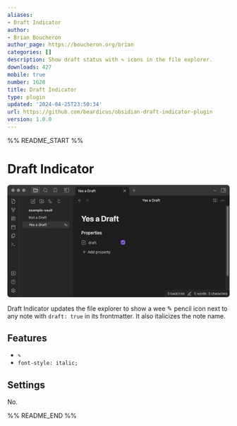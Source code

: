 ```yaml
---
aliases:
- Draft Indicator
author:
- Brian Boucheron
author_page: https://boucheron.org/brian
categories: []
description: Show draft status with ✎ icons in the file explorer.
downloads: 427
mobile: true
number: 1628
title: Draft Indicator
type: plugin
updated: '2024-04-25T23:50:34'
url: https://github.com/beardicus/obsidian-draft-indicator-plugin
version: 1.0.0
---
```


%% README_START %%

# Draft Indicator

![A screenshot of an Obsidian window, with two files listed in the file explorer panel. One filename, called "Yes a Draft" is italicized and has a small pencil icon to its right](https://raw.githubusercontent.com/beardicus/obsidian-draft-indicator-plugin/HEAD/screenshot.png)

Draft Indicator updates the file explorer to show a wee ✎ pencil icon next to any note with `draft: true` in its frontmatter. It also italicizes the note name.

## Features

- `✎`
- `font-style: italic;`

## Settings

No.


%% README_END %%
